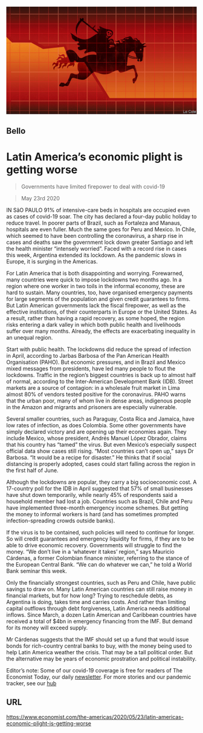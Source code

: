 ![](./images/20200523_AMD002_0.jpg)

## Bello

# Latin America’s economic plight is getting worse

> Governments have limited firepower to deal with covid-19

> May 23rd 2020

IN SãO PAULO 91% of intensive-care beds in hospitals are occupied even as cases of covid-19 soar. The city has declared a four-day public holiday to reduce travel. In poorer parts of Brazil, such as Fortaleza and Manaus, hospitals are even fuller. Much the same goes for Peru and Mexico. In Chile, which seemed to have been controlling the coronavirus, a sharp rise in cases and deaths saw the government lock down greater Santiago and left the health minister “intensely worried”. Faced with a record rise in cases this week, Argentina extended its lockdown. As the pandemic slows in Europe, it is surging in the Americas.

For Latin America that is both disappointing and worrying. Forewarned, many countries were quick to impose lockdowns two months ago. In a region where one worker in two toils in the informal economy, these are hard to sustain. Many countries, too, have organised emergency payments for large segments of the population and given credit guarantees to firms. But Latin American governments lack the fiscal firepower, as well as the effective institutions, of their counterparts in Europe or the United States. As a result, rather than having a rapid recovery, as some hoped, the region risks entering a dark valley in which both public health and livelihoods suffer over many months. Already, the effects are exacerbating inequality in an unequal region.

Start with public health. The lockdowns did reduce the spread of infection in April, according to Jarbas Barbosa of the Pan American Health Organisation (PAHO). But economic pressures, and in Brazil and Mexico mixed messages from presidents, have led many people to flout the lockdowns. Traffic in the region’s biggest countries is back up to almost half of normal, according to the Inter-American Development Bank (IDB). Street markets are a source of contagion: in a wholesale fruit market in Lima almost 80% of vendors tested positive for the coronavirus. PAHO warns that the urban poor, many of whom live in dense areas, indigenous people in the Amazon and migrants and prisoners are especially vulnerable.

Several smaller countries, such as Paraguay, Costa Rica and Jamaica, have low rates of infection, as does Colombia. Some other governments have simply declared victory and are opening up their economies again. They include Mexico, whose president, Andrés Manuel López Obrador, claims that his country has “tamed” the virus. But even Mexico’s especially suspect official data show cases still rising. “Most countries can’t open up,” says Dr Barbosa. “It would be a recipe for disaster.” He thinks that if social distancing is properly adopted, cases could start falling across the region in the first half of June.

Although the lockdowns are popular, they carry a big socioeconomic cost. A 17-country poll for the IDB in April suggested that 57% of small businesses have shut down temporarily, while nearly 45% of respondents said a household member had lost a job. Countries such as Brazil, Chile and Peru have implemented three-month emergency income schemes. But getting the money to informal workers is hard (and has sometimes prompted infection-spreading crowds outside banks).

If the virus is to be contained, such policies will need to continue for longer. So will credit guarantees and emergency liquidity for firms, if they are to be able to drive economic recovery. Governments will struggle to find the money. “We don’t live in a ‘whatever it takes’ region,” says Mauricio Cárdenas, a former Colombian finance minister, referring to the stance of the European Central Bank. “We can do whatever we can,” he told a World Bank seminar this week.

Only the financially strongest countries, such as Peru and Chile, have public savings to draw on. Many Latin American countries can still raise money in financial markets, but for how long? Trying to reschedule debts, as Argentina is doing, takes time and carries costs. And rather than limiting capital outflows through debt forgiveness, Latin America needs additional inflows. Since March, a dozen Latin American and Caribbean countries have received a total of $4bn in emergency financing from the IMF. But demand for its money will exceed supply.

Mr Cárdenas suggests that the IMF should set up a fund that would issue bonds for rich-country central banks to buy, with the money being used to help Latin America weather the crisis. That may be a tall political order. But the alternative may be years of economic prostration and political instability.

Editor’s note: Some of our covid-19 coverage is free for readers of The Economist Today, our daily [newsletter](https://www.economist.com/https://my.economist.com/user#newsletter). For more stories and our pandemic tracker, see our [hub](https://www.economist.com//news/2020/03/11/the-economists-coverage-of-the-coronavirus)

## URL

https://www.economist.com/the-americas/2020/05/23/latin-americas-economic-plight-is-getting-worse
